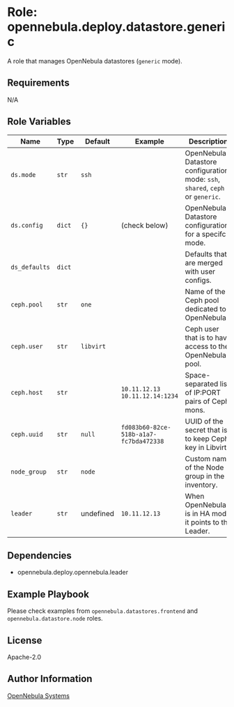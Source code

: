 Role: opennebula.deploy.datastore.generic
=========================================

A role that manages OpenNebula datastores (`generic` mode).

Requirements
------------

N/A

Role Variables
--------------

| Name          | Type   | Default   | Example                                | Description                                                                    |
|---------------|--------|-----------|----------------------------------------|--------------------------------------------------------------------------------|
| `ds.mode`     | `str`  | `ssh`     |                                        | OpenNebula Datastore configuration mode: `ssh`, `shared`, `ceph` or `generic`. |
| `ds.config`   | `dict` | `{}`      | (check below)                          | OpenNebula Datastore configuration for a specifc mode.                         |
| `ds_defaults` | `dict` |           |                                        | Defaults that are merged with user configs.                                    |
| `ceph.pool`   | `str`  | `one`     |                                        | Name of the Ceph pool dedicated to OpenNebula.                                 |
| `ceph.user`   | `str`  | `libvirt` |                                        | Ceph user that is to have access to the OpenNebula's pool.                     |
| `ceph.host`   | `str`  |           | `10.11.12.13 10.11.12.14:1234`         | Space-separated list of IP:PORT pairs of Ceph mons.                            |
| `ceph.uuid`   | `str`  | `null`    | `fd083b60-82ce-518b-a1a7-fc7bda472338` | UUID of the secret that is to keep Ceph key in Libvirt.                        |
| `node_group`  | `str`  | `node`    |                                        | Custom name of the Node group in the inventory.                                |
| `leader`      | `str`  | undefined | `10.11.12.13`                          | When OpenNebula is in HA mode it points to the Leader.                         |

Dependencies
------------

- opennebula.deploy.opennebula.leader

Example Playbook
----------------

Please check examples from `opennebula.datastores.frontend` and `opennebula.datastore.node` roles.

License
-------

Apache-2.0

Author Information
------------------

[OpenNebula Systems](https://opennebula.io/)
